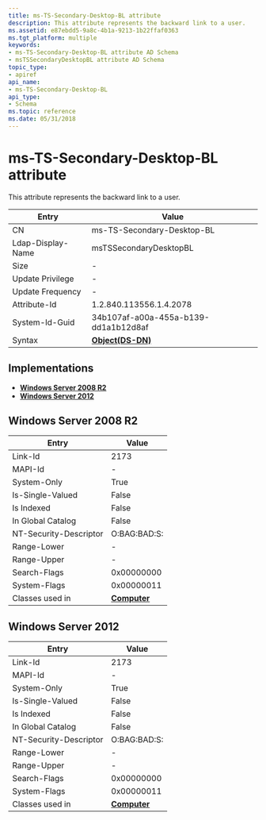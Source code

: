 ```yaml
---
title: ms-TS-Secondary-Desktop-BL attribute
description: This attribute represents the backward link to a user.
ms.assetid: e87ebdd5-9a8c-4b1a-9213-1b22ffaf0363
ms.tgt_platform: multiple
keywords:
- ms-TS-Secondary-Desktop-BL attribute AD Schema
- msTSSecondaryDesktopBL attribute AD Schema
topic_type:
- apiref
api_name:
- ms-TS-Secondary-Desktop-BL
api_type:
- Schema
ms.topic: reference
ms.date: 05/31/2018
---
```


# ms-TS-Secondary-Desktop-BL attribute

This attribute represents the backward link to a user.



| Entry | Value |
|-------------------|-----------------------------------------|
| CN                | ms-TS-Secondary-Desktop-BL              |
| Ldap-Display-Name | msTSSecondaryDesktopBL                  |
| Size              | \-                                      |
| Update Privilege  | \-                                      |
| Update Frequency  | \-                                      |
| Attribute-Id      | 1.2.840.113556.1.4.2078                 |
| System-Id-Guid    | 34b107af-a00a-455a-b139-dd1a1b12d8af    |
| Syntax            | [**Object(DS-DN)**](s-object-ds-dn.md) |



## Implementations

-   [**Windows Server 2008 R2**](#windows-server-2008-r2)
-   [**Windows Server 2012**](#windows-server-2012)

## Windows Server 2008 R2



| Entry | Value |
|------------------------|-------------------------------------------|
| Link-Id                | 2173                                      |
| MAPI-Id                | \-                                        |
| System-Only            | True                                      |
| Is-Single-Valued       | False                                     |
| Is Indexed             | False                                     |
| In Global Catalog      | False                                     |
| NT-Security-Descriptor | O:BAG:BAD:S:                              |
| Range-Lower            | \-                                        |
| Range-Upper            | \-                                        |
| Search-Flags           | 0x00000000                                |
| System-Flags           | 0x00000011                                |
| Classes used in        | [**Computer**](c-computer.md)<br/> |



## Windows Server 2012



| Entry | Value |
|------------------------|-------------------------------------------|
| Link-Id                | 2173                                      |
| MAPI-Id                | \-                                        |
| System-Only            | True                                      |
| Is-Single-Valued       | False                                     |
| Is Indexed             | False                                     |
| In Global Catalog      | False                                     |
| NT-Security-Descriptor | O:BAG:BAD:S:                              |
| Range-Lower            | \-                                        |
| Range-Upper            | \-                                        |
| Search-Flags           | 0x00000000                                |
| System-Flags           | 0x00000011                                |
| Classes used in        | [**Computer**](c-computer.md)<br/> |



 

 





